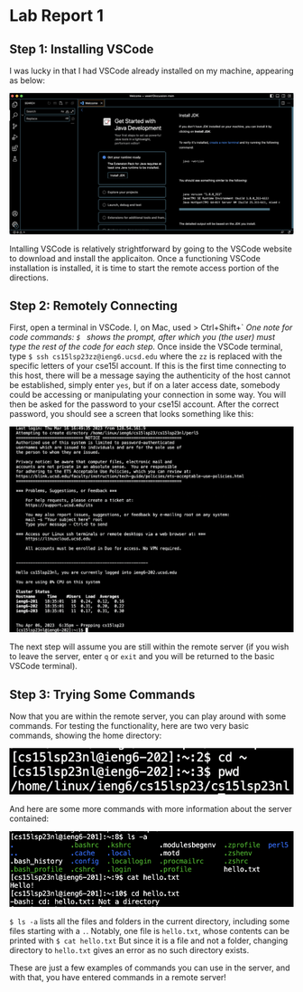 # Lab Report 1
## Step 1: Installing VSCode
I was lucky in that I had VSCode already installed on my machine, appearing as below:

![Image](https://raw.githubusercontent.com/hdgehrke/cse15l-lab-reports/main/Screen%20Shot%202023-04-06%20at%2018.18.07.png)

Intalling VSCode is relatively strightforward by going to the VSCode website to download and install the applicaiton. Once a functioning VSCode installation is installed, it is time to start the remote access portion of the directions.
## Step 2: Remotely Connecting
First, open a terminal in VSCode. I, on Mac, used > Ctrl+Shift+\`
*One note for code commands: `$ ` shows the prompt, after which you (the user) must type the rest of the code for each step.*
Once inside the VSCode terminal, type `$ ssh cs15lsp23zz@ieng6.ucsd.edu` where the `zz` is replaced with the specific letters of your cse15l account. 
If this is the first time connecting to this host, there will be a message saying the authenticity of the host cannot be established, simply enter `yes`, but if on a later access date, somebody could be accessing or manipulating your connection in some way. You will then be asked for the password to your cse15l account. After the correct password, you should see a screen that looks something like this:

![Image](https://raw.githubusercontent.com/hdgehrke/cse15l-lab-reports/main/Screen%20Shot%202023-04-06%20at%2018.37.00.png)

The next step will assume you are still within the remote server (if you wish to leave the server, enter `q` or `exit` and you will be returned to the basic VSCode terminal).
## Step 3: Trying Some Commands
Now that you are within the remote server, you can play around with some commands. For testing the functionality, here are two very basic commands, showing the home directory:

![Image](https://raw.githubusercontent.com/hdgehrke/cse15l-lab-reports/main/Screen%20Shot%202023-04-06%20at%2018.41.09.png)

And here are some more commands with more information about the server contained:

![Image](https://raw.githubusercontent.com/hdgehrke/cse15l-lab-reports/main/Screen%20Shot%202023-04-24%20at%2020.41.55.png)

`$ ls -a` lists all the files and folders in the current directory, including some files starting with a `.`. Notably, one file is `hello.txt`, whose contents can be printed with `$ cat hello.txt` But since it is a file and not a folder, changing directory to `hello.txt` gives an error as no such directory exists.

These are just a few examples of commands you can use in the server, and with that, you have entered commands in a remote server!

[1]: https://github.com/hdgehrke/cse15l-lab-reports/blob/main/Screen%20Shot%202023-04-06%20at%2018.18.07.png
[2]: https://github.com/hdgehrke/cse15l-lab-reports/blob/main/Screen%20Shot%202023-04-06%20at%2018.37.00.png
